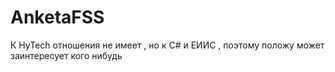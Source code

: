 # AnketaFSS
К HyTech отношения не имеет , но к C# и ЕИИС , поэтому положу может заинтересует кого нибудь
